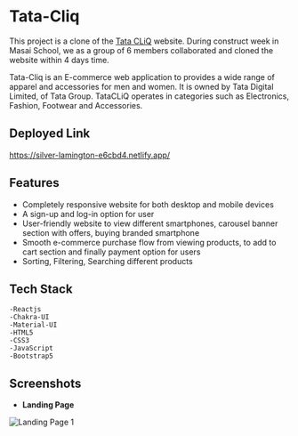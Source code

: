 # Tata-Cliq

This project is a clone of the [Tata CLiQ](https://www.tatacliq.com/) website. During construct week in Masai School, we as a group of 6 members collaborated and cloned the website within 4 days time.

Tata-Cliq is an E-commerce web application to provides a wide range of apparel and accessories for men and women. It is owned by Tata Digital Limited, of Tata Group. TataCLiQ operates in categories such as Electronics, Fashion, Footwear and Accessories.

## Deployed Link

https://silver-lamington-e6cbd4.netlify.app/

## Features

- Completely responsive website for both desktop and mobile devices
- A sign-up and log-in option for user
- User-friendly website to view different smartphones, carousel banner section with offers, buying branded smartphone
- Smooth e-commerce purchase flow from viewing products, to add to cart section and finally payment option for users
- Sorting, Filtering, Searching different products

## Tech Stack

    -Reactjs
    -Chakra-UI
    -Material-UI
    -HTML5
    -CSS3
    -JavaScript
    -Bootstrap5

## Screenshots

- **Landing Page**

![Landing Page 1](https://github.com/Swapneswarnayak/TATACLiq/blob/main/public/Tata_Assets/Tata_cliq%20Clone.0f219b8d.png)
